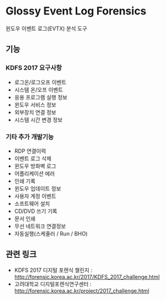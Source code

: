 # Glossy Event Log Forensics
윈도우 이벤트 로그(EVTX) 분석 도구


## 기능
### KDFS 2017 요구사항
- 로그온/로그오프 이벤트
- 시스템 온/오프 이벤트
- 응용 프로그램 실행 정보
- 윈도우 서비스 정보
- 외부장치 연결 정보
- 시스템 시간 변경 정보

### 기타 추가 개발기능
- RDP 연결이력
- 이벤트 로그 삭제
- 윈도우 방화벽 로그
- 어플리케이션 에러
- 인쇄 기록
- 윈도우 업데이트 정보
- 사용자 계정 이벤트
- 소프트웨어 설치
- CD/DVD 쓰기 기록
- 문서 인쇄
- 무선 네트워크 연결정보
- 자동실행(스케줄러 / Run / BHO)

## 관련 링크 
- KDFS 2017 디지털 포렌식 챌린지 : http://forensic.korea.ac.kr/2017/KDFS_2017_challenge.html
- 고려대학교 디지털포렌식연구센터 : http://forensic.korea.ac.kr/project/2017_challenge.html
